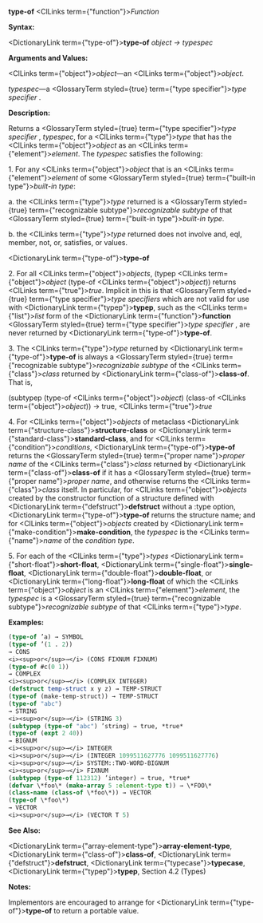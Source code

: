 **type-of** <ClLinks  term={"function"}><i>Function</i></ClLinks> 



**Syntax:** 



<DictionaryLink  term={"type-of"}><b>type-of</b></DictionaryLink> *object → typespec* 



**Arguments and Values:** 



<ClLinks  term={"object"}><i>object</i></ClLinks>—an <ClLinks  term={"object"}><i>object</i></ClLinks>. 



*typespec*—a <GlossaryTerm styled={true} term={"type specifier"}><i>type specifier</i></GlossaryTerm> . 



**Description:** 



Returns a <GlossaryTerm styled={true} term={"type specifier"}><i>type specifier</i></GlossaryTerm> , *typespec*, for a <ClLinks  term={"type"}><i>type</i></ClLinks> that has the <ClLinks  term={"object"}><i>object</i></ClLinks> as an <ClLinks  term={"element"}><i>element</i></ClLinks>. The *typespec* satisfies the following: 



1\. For any <ClLinks  term={"object"}><i>object</i></ClLinks> that is an <ClLinks  term={"element"}><i>element</i></ClLinks> of some <GlossaryTerm styled={true} term={"built-in type"}><i>built-in type</i></GlossaryTerm>: 



a. the <ClLinks  term={"type"}><i>type</i></ClLinks> returned is a <GlossaryTerm styled={true} term={"recognizable subtype"}><i>recognizable subtype</i></GlossaryTerm> of that <GlossaryTerm styled={true} term={"built-in type"}><i>built-in type</i></GlossaryTerm>. 



b. the <ClLinks  term={"type"}><i>type</i></ClLinks> returned does not involve and, eql, member, not, or, satisfies, or values. 











<DictionaryLink  term={"type-of"}><b>type-of</b></DictionaryLink> 



2\. For all <ClLinks  term={"object"}><i>objects</i></ClLinks>, (typep <ClLinks  term={"object"}><i>object</i></ClLinks> (type-of <ClLinks  term={"object"}><i>object</i></ClLinks>)) returns <ClLinks  term={"true"}><i>true</i></ClLinks>. Implicit in this is that <GlossaryTerm styled={true} term={"type specifier"}><i>type specifiers</i></GlossaryTerm> which are not valid for use with <DictionaryLink  term={"typep"}><b>typep</b></DictionaryLink>, such as the <ClLinks  term={"list"}><i>list</i></ClLinks> form of the <DictionaryLink  term={"function"}><b>function</b></DictionaryLink> <GlossaryTerm styled={true} term={"type specifier"}><i>type specifier</i></GlossaryTerm> , are never returned by <DictionaryLink  term={"type-of"}><b>type-of</b></DictionaryLink>. 



3\. The <ClLinks  term={"type"}><i>type</i></ClLinks> returned by <DictionaryLink  term={"type-of"}><b>type-of</b></DictionaryLink> is always a <GlossaryTerm styled={true} term={"recognizable subtype"}><i>recognizable subtype</i></GlossaryTerm> of the <ClLinks  term={"class"}><i>class</i></ClLinks> returned by <DictionaryLink  term={"class-of"}><b>class-of</b></DictionaryLink>. That is, 



(subtypep (type-of <ClLinks  term={"object"}><i>object</i></ClLinks>) (class-of <ClLinks  term={"object"}><i>object</i></ClLinks>)) → true, <ClLinks  term={"true"}><i>true</i></ClLinks> 



4\. For <ClLinks  term={"object"}><i>objects</i></ClLinks> of metaclass <DictionaryLink  term={"structure-class"}><b>structure-class</b></DictionaryLink> or <DictionaryLink  term={"standard-class"}><b>standard-class</b></DictionaryLink>, and for <ClLinks  term={"condition"}><i>conditions</i></ClLinks>, <DictionaryLink  term={"type-of"}><b>type-of</b></DictionaryLink> returns the <GlossaryTerm styled={true} term={"proper name"}><i>proper name</i></GlossaryTerm> of the <ClLinks  term={"class"}><i>class</i></ClLinks> returned by <DictionaryLink  term={"class-of"}><b>class-of</b></DictionaryLink> if it has a <GlossaryTerm styled={true} term={"proper name"}><i>proper name</i></GlossaryTerm>, and otherwise returns the <ClLinks  term={"class"}><i>class</i></ClLinks> itself. In particular, for <ClLinks  term={"object"}><i>objects</i></ClLinks> created by the constructor function of a structure defined with <DictionaryLink  term={"defstruct"}><b>defstruct</b></DictionaryLink> without a :type option, <DictionaryLink  term={"type-of"}><b>type-of</b></DictionaryLink> returns the structure name; and for <ClLinks  term={"object"}><i>objects</i></ClLinks> created by <DictionaryLink  term={"make-condition"}><b>make-condition</b></DictionaryLink>, the *typespec* is the <ClLinks  term={"name"}><i>name</i></ClLinks> of the *condition type*. 



5\. For each of the <ClLinks  term={"type"}><i>types</i></ClLinks> <DictionaryLink  term={"short-float"}><b>short-float</b></DictionaryLink>, <DictionaryLink  term={"single-float"}><b>single-float</b></DictionaryLink>, <DictionaryLink  term={"double-float"}><b>double-float</b></DictionaryLink>, or <DictionaryLink  term={"long-float"}><b>long-float</b></DictionaryLink> of which the <ClLinks  term={"object"}><i>object</i></ClLinks> is an <ClLinks  term={"element"}><i>element</i></ClLinks>, the *typespec* is a <GlossaryTerm styled={true} term={"recognizable subtype"}><i>recognizable subtype</i></GlossaryTerm> of that <ClLinks  term={"type"}><i>type</i></ClLinks>. 



**Examples:**
```lisp
(type-of ’a) → SYMBOL 
(type-of ’(1 . 2)) 
→ CONS 
<i><sup>or</sup>→</i> (CONS FIXNUM FIXNUM) 
(type-of #c(0 1)) 
→ COMPLEX 
<i><sup>or</sup>→</i> (COMPLEX INTEGER) 
(defstruct temp-struct x y z) → TEMP-STRUCT 
(type-of (make-temp-struct)) → TEMP-STRUCT 
(type-of "abc") 
→ STRING 
<i><sup>or</sup>→</i> (STRING 3) 
(subtypep (type-of "abc") ’string) → true, *true* 
(type-of (expt 2 40)) 
→ BIGNUM 
<i><sup>or</sup>→</i> INTEGER 
<i><sup>or</sup>→</i> (INTEGER 1099511627776 1099511627776) 
<i><sup>or</sup>→</i> SYSTEM::TWO-WORD-BIGNUM 
<i><sup>or</sup>→</i> FIXNUM 
(subtypep (type-of 112312) ’integer) → true, *true* 
(defvar \*foo\* (make-array 5 :element-type t)) → \*FOO\* 
(class-name (class-of \*foo\*)) → VECTOR  
(type-of \*foo\*) 
→ VECTOR 
<i><sup>or</sup>→</i> (VECTOR T 5) 
```
**See Also:** 



<DictionaryLink  term={"array-element-type"}><b>array-element-type</b></DictionaryLink>, <DictionaryLink  term={"class-of"}><b>class-of</b></DictionaryLink>, <DictionaryLink  term={"defstruct"}><b>defstruct</b></DictionaryLink>, <DictionaryLink  term={"typecase"}><b>typecase</b></DictionaryLink>, <DictionaryLink  term={"typep"}><b>typep</b></DictionaryLink>, Section 4.2 (Types) 



**Notes:** 



Implementors are encouraged to arrange for <DictionaryLink  term={"type-of"}><b>type-of</b></DictionaryLink> to return a portable value. 



